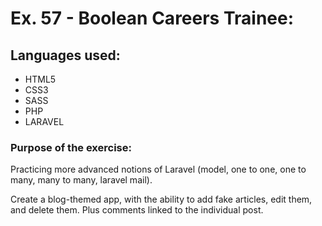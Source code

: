# Ex. 57 - Boolean Careers Trainee:

## Languages used:

- HTML5
- CSS3
- SASS
- PHP
- LARAVEL

### Purpose of the exercise:

Practicing more advanced notions of Laravel (model, one to one, one to many, many to many, laravel mail).

Create a blog-themed app, with the ability to add fake articles, edit them, and delete them. Plus comments linked to the individual post.
